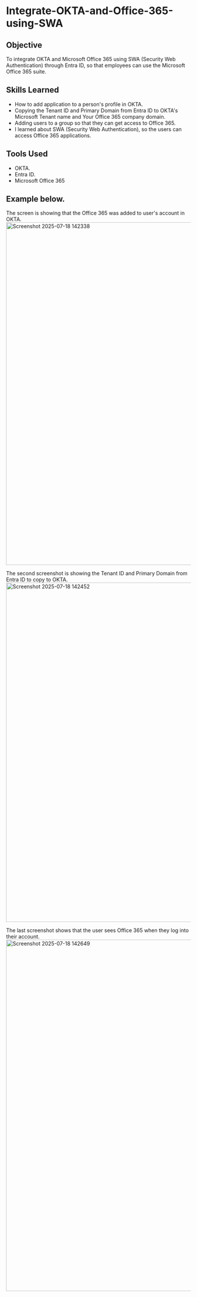 # Integrate-OKTA-and-Office-365-using-SWA

## Objective

To integrate OKTA and Microsoft Office 365 using SWA (Security Web Authentication) through Entra ID, so that employees can use the Microsoft Office 365 suite. 


## Skills Learned

- How to add application to a person's profile in OKTA.
- Copying the Tenant ID and Primary Domain from Entra ID to OKTA's Microsoft Tenant name and Your Office 365 company domain.
- Adding users to a group so that they can get access to Office 365.
- I learned about SWA (Security Web Authentication), so the users can access Office 365 applications.

## Tools Used

- OKTA.
- Entra ID.
- Microsoft Office 365 


## Example below.

The screen is showing that the Office 365 was added to user's account in OKTA.
<img width="1875" height="933" alt="Screenshot 2025-07-18 142338" src="https://github.com/user-attachments/assets/7aad1eac-a07a-4d44-b073-80303653720f" />

The second screenshot is showing the Tenant ID and Primary Domain from Entra ID to copy to OKTA.
<img width="1871" height="924" alt="Screenshot 2025-07-18 142452" src="https://github.com/user-attachments/assets/0a16d04a-63f5-4056-a3c8-e04bc1b262c0" />

The last screenshot shows that the user sees Office 365 when they log into their account.
<img width="1897" height="957" alt="Screenshot 2025-07-18 142649" src="https://github.com/user-attachments/assets/f459df82-2fd9-46ed-b70c-a559b5acfcf9" />


